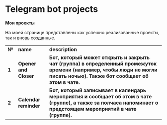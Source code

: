 <h1>Telegram bot projects</h1>
   
<b>Мои проекты</b><br/>

   <p>На моей странице представлены как успешно реализованные проекты, так и вновь созданные.</p>
   
<table>
  
<tr>
<td><b>№</b></td>
<td><b>name</b></td>
<td><b>description</b></td>
</tr>

<tr>
<td><b>1</b></td>
<td><b>Opener and Closer</b></td>
<td><b>Бот, который может открыть и закрыть чат (группа) в определенный промежуток времени (например, чтобы люди не могли писать ночью). Также бот сообщает об этом в чате.</b></td>
</tr>

<tr>
<td><b>2</b></td>
<td><b>Calendar reminder</b></td>
<td><b>Бот, который записывает в календарь мероприятия и сообщает об этом в чате (группе), а также за полчаса напоминает о предстоящем мероприятий в чате (группе).</b></td>
</tr>

</table>
